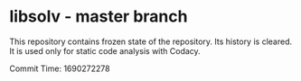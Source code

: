 # libsolv - master branch

This repository contains frozen state of the repository.
Its history is cleared. It is used only for static code
analysis with Codacy.

Commit Time: 1690272278